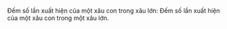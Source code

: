 Đếm số lần xuất hiện của một xâu con trong xâu lớn: Đếm số lần xuất hiện của một xâu con trong một xâu lớn.